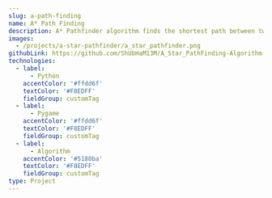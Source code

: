 ```yaml
---
slug: a-path-finding
name: A* Path Finding
description: A* Pathfinder algorithm finds the shortest path between two cell (points)
images:
  - /projects/a-star-pathfinder/a_star_pathfinder.png
githubLink: https://github.com/ShUbHaM13M/A_Star_PathFinding-Algorithm.git
technologies:
  - label:
      - Python
    accentColor: '#ffdd6f'
    textColor: '#F8EDFF'
    fieldGroup: customTag
  - label:
      - Pygame
    accentColor: '#ffdd6f'
    textColor: '#F8EDFF'
    fieldGroup: customTag
  - label:
      - Algorithm
    accentColor: '#5180ba'
    textColor: '#F8EDFF'
    fieldGroup: customTag
type: Project
---
```

